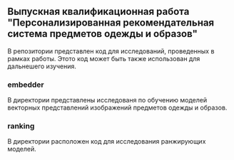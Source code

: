 ## Выпускная квалификационная работа "Персонализированная рекомендательная система предметов одежды и образов"

В репозитории представлен код для исследований, проведенных в рамках работы. Этото код может быть также использован для дальнешего изучения.

### embedder

В директории представлены исследованя по обучению моделей векторных представлений изображений предметов одежды и образов.

### ranking 

В директории расположен код для исследования ранжирующих моделей.
